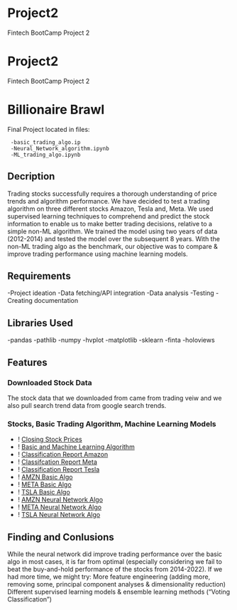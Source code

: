 # Project2
Fintech BootCamp Project 2
# Project2

Fintech BootCamp Project 2

# Billionaire Brawl

 Final Project located in files:
     
     -basic_trading_algo.ip
     -Neural_Network_algorithm.ipynb
     -ML_trading_algo.ipynb
 
 ## Decription

Trading stocks successfully requires a thorough understanding of price trends and algorithm performance. We have decided to test a trading algorithm on three different stocks Amazon, Tesla and, Meta. We used supervised learning techniques to comprehend and predict the stock information to enable us to make better trading decisions, relative to a simple non-ML algorithm. We trained the model using two years of data (2012-2014) and tested the model over the subsequent 8 years. With the non-ML trading algo as the benchmark, our objective was to compare & improve trading performance using machine learning models.

## Requirements

 -Project ideation
 -Data fetching/API integration
 -Data analysis
 -Testing
 -Creating documentation

## Libraries Used 
 
 -pandas 
 -pathlib
 -numpy
 -hvplot
 -matplotlib
 -sklearn
 -finta
 -holoviews
 
 ## Features 
 ### Downloaded Stock Data
 The stock data that we downloaded from came from trading veiw and we also pull search trend data from google search trends.
 
 ### Stocks, Basic Trading Algorithm, Machine Learning Models
- ! [Closing Stock Prices](Resources/closing_stock_price.png)
- ! [Basic and Machine Learning Algorithm](Resources/algo_eval.png)
- ! [Classification Report Amazon](Resources/classification_amzn.png) 
- ! [Classifcation Report Meta](Resources/classification_meta.png)
- ! [Classification Report Tesla](Resources/classifcation_tsla.png)
- ! [AMZN Basic Algo](Images/AMZN_basic_algo.png)
- ! [META Basic Algo](Images/META_basic_algo.png)
- ! [TSLA Basic Algo](Images/TSLA_basic_algo.png)
- ! [AMZN Neural Network Algo](Images/AMZN_nn_algo.png)
- ! [META Neural Network Algo](Images/META_nn_algo.png)
- ! [TSLA Neural Network Algo](Images/TSLA_nn_algo.png)
 
 
 ## Finding and Conlusions
 
While the neural network did improve trading performance over the basic algo in most cases, it is far from optimal (especially considering we fail to beat the buy-and-hold performance of the stocks from 2014-2022). 
If we had more time, we might try:
More feature engineering (adding more, removing some, principal component analyses & dimensionality reduction)
Different supervised learning models & ensemble learning methods (“Voting Classification”)
